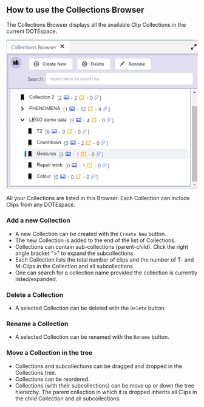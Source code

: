 ## How to use the Collections Browser

The Collections Browser displays all the available Clip Collections in the current DOTEspace.

[![Collections Browser](images/collections/collections-browser.png)](images/collections/collections-browser.png)

All your Collections are listed in this Browser.
Each Collection can include Clips from any DOTEspace.

### Add a new Collection

- A new Collection can be created with the `Create New` button.
- The new Collection is added to the end of the list of Collections.
- Collections can contain sub-collections (parent-child).
Click the right angle bracket ">" to expand the subcollections.
- Each Collection lists the total number of clips and the number of T- and M-Clips in the Collection and all subcollections.
- One can search for a collection name provided the collection is currently listed/expanded.

### Delete a Collection

- A selected Collection can be deleted with the `Delete` button.

### Rename a Collection

- A selected Collection can be renamed with the `Rename` button.

### Move a Collection in the tree

- Collections and subcollections can be dragged and dropped in the Collections tree.
- Collections can be reordered.
- Collections (with their subcollections) can be move up or down the tree hierarchy.
The parent collection in which it is dropped inherits all Clips in the child Collection and all subcollections.
